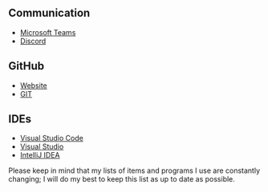 ## Communication
- [Microsoft Teams](https://github.com/Kyrncion/Settings/tree/main/Communication/Microsoft%20Teams)
- [Discord](https://github.com/Kyrncion/Settings/tree/main/Communication/Discord)

## GitHub
- [Website](https://github.com/Kyrncion/Settings/tree/main/GitHub/GitHub.com)
- [GIT](https://github.com/Kyrncion/Settings/tree/main/GitHub/Git)

## IDEs
- [Visual Studio Code]()
- [Visual Studio]()
- [IntelliJ IDEA]()

Please keep in mind that my lists of items and programs I use are constantly changing; I will do my best to keep this list as up to date as possible.
